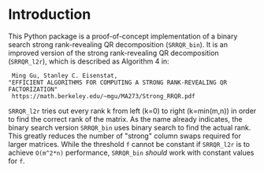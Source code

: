 # Introduction
This Python package is a proof-of-concept implementation of a binary search strong rank-revealing QR decomposition (`SRRQR_bin`).
It is an improved version of the strong rank-revealing QR decomposition (`SRRQR_l2r`), which is described as Algorithm 4 in:

```
 Ming Gu, Stanley C. Eisenstat,
"EFFICIENT ALGORITHMS FOR COMPUTING A STRONG RANK-REVEALING QR FACTORIZATION"
 https://math.berkeley.edu/~mgu/MA273/Strong_RRQR.pdf
```

`SRRQR_l2r` tries out every rank k from left (k=0) to right (k=min(m,n)) in order to find the correct rank of the matrix.
As the name already indicates, the binary search version `SRRQR_bin` uses binary search to find the actual rank. This greatly
reduces the number of "strong" column swaps required for larger matrices. While the threshold `f` cannot be constant if `SRRQR_l2r`
is to achieve `O(m^2*n)` performance, `SRRQR_bin` _should_ work with constant values for `f`.
